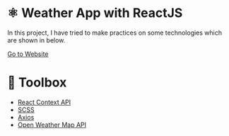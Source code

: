 # ⚛️ Weather App with ReactJS

In this project, I have tried to make practices on some technologies which are shown in below. 

<a href="">Go to Website</a>

# 🧰 Toolbox

<ul style="list-style-type:disc">
   <li><a href="https://tr.reactjs.org/docs/context.html">React Context API</a></li>
   <li><a href="https://sass-lang.com/guide">SCSS</a></li>
   <li><a href="https://www.npmjs.com/package/axios">Axios</a></li>
   <li><a href="https://openweathermap.org/api">Open Weather Map API</a></li>
</ul>